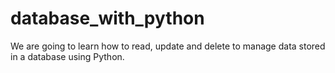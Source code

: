 # database_with_python
We are going to learn how to read, update and delete to manage data stored in a database using Python.
